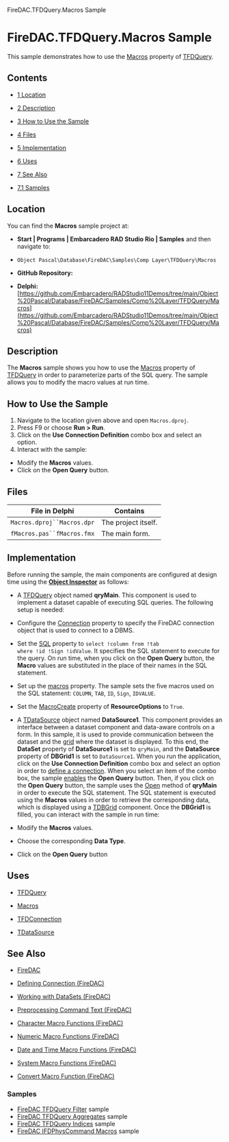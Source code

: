 FireDAC.TFDQuery.Macros Sample[]()
# FireDAC.TFDQuery.Macros Sample 


This sample demonstrates how to use the [Macros](http://docwiki.embarcadero.com/Libraries/en/FireDAC.Comp.Client.TFDRdbmsDataSet.Macros) property of [TFDQuery](http://docwiki.embarcadero.com/Libraries/en/FireDAC.Comp.Client.TFDQuery).
## Contents



* [1 Location](#Location)
* [2 Description](#Description)
* [3 How to Use the Sample](#How_to_Use_the_Sample)
* [4 Files](#Files)
* [5 Implementation](#Implementation)
* [6 Uses](#Uses)
* [7 See Also](#See_Also)

* [7.1 Samples](#Samples)


## Location 

You can find the **Macros** sample project at:
* **Start | Programs | Embarcadero RAD Studio Rio | Samples** and then navigate to:

* `Object Pascal\Database\FireDAC\Samples\Comp Layer\TFDQuery\Macros`

* **GitHub Repository:**

* **Delphi:**[https://github.com/Embarcadero/RADStudio11Demos/tree/main/Object%20Pascal/Database/FireDAC/Samples/Comp%20Layer/TFDQuery/Macros](https://github.com/Embarcadero/RADStudio11Demos/tree/main/Object%20Pascal/Database/FireDAC/Samples/Comp%20Layer/TFDQuery/Macros)

## Description 

The **Macros** sample shows you how to use the [Macros](http://docwiki.embarcadero.com/Libraries/en/FireDAC.Comp.Client.TFDRdbmsDataSet.Macros) property of [TFDQuery](http://docwiki.embarcadero.com/Libraries/en/FireDAC.Comp.Client.TFDQuery) in order to parameterize parts of the SQL query. The sample allows you to modify the macro values at run time.
## How to Use the Sample 


1.  Navigate to the location given above and open `Macros.dproj`.
2.  Press F9 or choose **Run > Run**.
3.  Click on the **Use Connection Definition** combo box and select an option.
4.  Interact with the sample:

*  Modify the **Macros** values.
*  Click on the **Open Query** button.

## Files 



| File in Delphi           | Contains          |
|--------------------------|-------------------|
|`Macros.dproj``Macros.dpr`|The project itself.|
|`fMacros.pas``fMacros.fmx`|The main form.     |


## Implementation 

Before running the sample, the main components are configured at design time using the **[Object Inspector](http://docwiki.embarcadero.com/RADStudio/en/Object_Inspector)** as follows:
*  A [TFDQuery](http://docwiki.embarcadero.com/Libraries/en/FireDAC.Comp.Client.TFDQuery) object named **qryMain**. This component is used to implement a dataset capable of executing SQL queries. The following setup is needed:

*  Configure the [Connection](http://docwiki.embarcadero.com/Libraries/en/FireDAC.Comp.Client.TFDRdbmsDataSet.Connection) property to specify the FireDAC connection object that is used to connect to a DBMS.
*  Set the [SQL](http://docwiki.embarcadero.com/Libraries/en/FireDAC.Comp.Client.TFDCustomQuery.SQL) property to `select !column from !tab where !id !Sign !idValue`. It specifies the SQL statement to execute for the query. On run time, when you click on the **Open Query** button, the **Macro** values are substituted in the place of their names in the SQL statement.
*  Set up the [macros](http://docwiki.embarcadero.com/Libraries/en/FireDAC.Comp.Client.TFDRdbmsDataSet.Macros) property. The sample sets the five macros used on the SQL statement: `COLUMN`, `TAB`, `ID`, `Sign`, `IDVALUE`.
*  Set the [MacroCreate](http://docwiki.embarcadero.com/Libraries/en/FireDAC.Stan.Option.TFDResourceOptions.MacroCreate) property of **ResourceOptions** to `True`.

*  A [TDataSource](http://docwiki.embarcadero.com/Libraries/en/Data.DB.TDataSource) object named **DataSource1**. This component provides an interface between a dataset component and data-aware controls on a form. In this sample, it is used to provide communication between the dataset and the [grid](http://docwiki.embarcadero.com/Libraries/en/Vcl.DBGrids.TDBGrid) where the dataset is displayed. To this end, the **DataSet** property of **DataSource1** is set to `qryMain`, and the **DataSource** property of **DBGrid1** is set to `DataSource1`.
When you run the application, click on the **Use Connection Definition** combo box and select an option in order to [define a connection](http://docwiki.embarcadero.com/RADStudio/en/Defining_Connection_(FireDAC)). When you select an item of the combo box, the sample [enables](http://docwiki.embarcadero.com/Libraries/en/Vcl.StdCtrls.TButton.Enabled) the **Open Query** button. Then, if you click on the **Open Query** button, the sample uses the [Open](http://docwiki.embarcadero.com/Libraries/en/FireDAC.Comp.Client.TFDRdbmsDataSet.Open) method of **qryMain** in order to execute the SQL statement. The SQL statement is executed using the **Macros** values in order to retrieve the corresponding data, which is displayed using a [TDBGrid](http://docwiki.embarcadero.com/Libraries/en/Vcl.DBGrids.TDBGrid) component. Once the **DBGrid1** is filled, you can interact with the sample in run time:
*  Modify the **Macros** values.
*  Choose the corresponding **Data Type**.
*  Click on the **Open Query** button

## Uses 


* [TFDQuery](http://docwiki.embarcadero.com/Libraries/en/FireDAC.Comp.Client.TFDQuery)

* [Macros](http://docwiki.embarcadero.com/Libraries/en/FireDAC.Comp.Client.TFDRdbmsDataSet.Macros)

* [TFDConnection](http://docwiki.embarcadero.com/Libraries/en/FireDAC.Comp.Client.TFDConnection)
* [TDataSource](http://docwiki.embarcadero.com/Libraries/en/Data.DB.TDataSource)

## See Also 


* [FireDAC](http://docwiki.embarcadero.com/RADStudio/en/FireDAC)
* [Defining Connection (FireDAC)](http://docwiki.embarcadero.com/RADStudio/en/Defining_Connection_(FireDAC))
* [Working with DataSets (FireDAC)](http://docwiki.embarcadero.com/RADStudio/en/Working_with_DataSets_(FireDAC))
* [Preprocessing Command Text (FireDAC)](http://docwiki.embarcadero.com/RADStudio/en/Preprocessing_Command_Text_(FireDAC))

* [Character Macro Functions (FireDAC)](http://docwiki.embarcadero.com/RADStudio/en/Character_Macro_Functions_(FireDAC))
* [Numeric Macro Functions (FireDAC)](http://docwiki.embarcadero.com/RADStudio/en/Numeric_Macro_Functions_(FireDAC))
* [Date and Time Macro Functions (FireDAC)](http://docwiki.embarcadero.com/RADStudio/en/Date_and_Time_Macro_Functions_(FireDAC))
* [System Macro Functions (FireDAC)](http://docwiki.embarcadero.com/RADStudio/en/System_Macro_Functions_(FireDAC))
* [Convert Macro Function (FireDAC)](http://docwiki.embarcadero.com/RADStudio/en/Convert_Macro_Function_(FireDAC))

### Samples 


* [FireDAC TFDQuery Filter](http://docwiki.embarcadero.com/CodeExamples/en/FireDAC.TFDQuery.Filter_Sample) sample
* [FireDAC TFDQuery Aggregates](http://docwiki.embarcadero.com/CodeExamples/en/FireDAC.TFDQuery.Aggregates_Sample) sample
* [FireDAC TFDQuery Indices](http://docwiki.embarcadero.com/CodeExamples/en/FireDAC.TFDQuery.Indices_Sample) sample
* [FireDAC IFDPhysCommand Macros](http://docwiki.embarcadero.com/CodeExamples/en/FireDAC.IFDPhysCommand.Macros_Sample) sample





